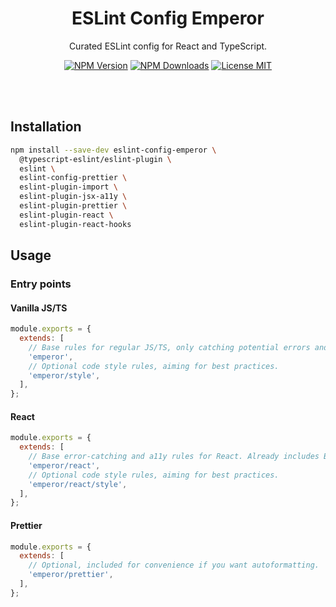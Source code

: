 <h1 align="center">ESLint Config Emperor</h1>

<p align="center">Curated ESLint config for React and TypeScript.</p>

<p align="center">
  <a href="https://www.npmjs.com/package/eslint-config-emperor"><img src="https://img.shields.io/npm/v/eslint-config-emperor.svg?style=flat" alt="NPM Version" /></a>
  <a href="https://www.npmjs.com/package/eslint-config-emperor"><img src="https://img.shields.io/npm/dm/eslint-config-emperor.svg?style=flat" alt="NPM Downloads" /></a>
  <a href="https://github.com/KubaJastrz/eslint-config-emperor/blob/main/LICENSE"><img src="https://img.shields.io/badge/license-MIT-success?style=flat" alt="License MIT" /></a>
</p>

<br />
<br />

## Installation

```sh
npm install --save-dev eslint-config-emperor \
  @typescript-eslint/eslint-plugin \
  eslint \
  eslint-config-prettier \
  eslint-plugin-import \
  eslint-plugin-jsx-a11y \
  eslint-plugin-prettier \
  eslint-plugin-react \
  eslint-plugin-react-hooks
```

## Usage

### Entry points

#### Vanilla JS/TS

```js
module.exports = {
  extends: [
    // Base rules for regular JS/TS, only catching potential errors and code smells.
    'emperor',
    // Optional code style rules, aiming for best practices.
    'emperor/style',
  ],
};
```

#### React

```js
module.exports = {
  extends: [
    // Base error-catching and a11y rules for React. Already includes Base rules.
    'emperor/react',
    // Optional code style rules, aiming for best practices.
    'emperor/react/style',
  ],
};
```

#### Prettier

```js
module.exports = {
  extends: [
    // Optional, included for convenience if you want autoformatting.
    'emperor/prettier',
  ],
};
```
